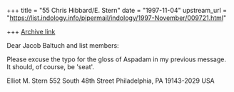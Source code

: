 +++
title = "55 Chris Hibbard/E. Stern"
date = "1997-11-04"
upstream_url = "https://list.indology.info/pipermail/indology/1997-November/009721.html"

+++
[Archive link](https://list.indology.info/pipermail/indology/1997-November/009721.html)

Dear Jacob Baltuch and list members:

Please excuse the typo for the gloss of Aspadam in my previous message. It
should, of course, be 'seat'.

Elliot M. Stern
552 South 48th Street
Philadelphia, PA 19143-2029
USA



